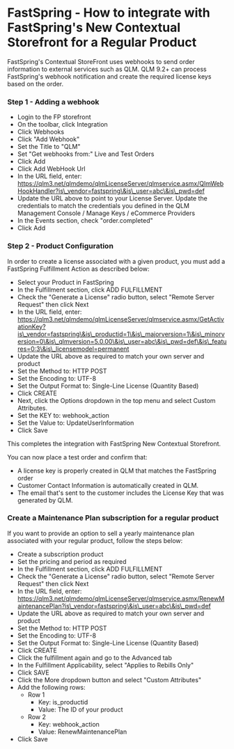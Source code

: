 # FastSpring - How to integrate with FastSpring's New Contextual Storefront for a Regular Product

FastSpring's Contextual StoreFront uses webhooks to send order information to external services such as QLM. QLM 9.2+ can process FastSpring's webhook notification and create the required license keys based on the order.

### **Step 1 - Adding a webhook**

* Login to the FP storefront
* On the toolbar, click Integration
* Click Webhooks
* Click "Add Webhook"
* Set the Title to "QLM"
* Set "Get webhooks from:" Live and Test Orders
* Click Add
* Click Add WebHook Url
* In the URL field, enter: https://qlm3.net/qlmdemo/qlmLicenseServer/qlmservice.asmx/QlmWebHookHandler?is\_vendor=fastspring\&is\_user=abc\&is\_pwd=def
* Update the URL above to point to your License Server. Update the credentials to match the credentials you defined in the QLM Management Console / Manage Keys / eCommerce Providers
* In the Events section, check "order.completed"
* Click Add

### **Step 2 - Product Configuration**&#x20;

In order to create a license associated with a given product, you must add a FastSpring Fulfillment Action as described below:

* Select your Product in FastSpring
* In the Fulfillment section, click ADD FULFILLMENT
* Check the "Generate a License" radio button, select "Remote Server Request" then click Next
* In the URL field, enter: https://qlm3.net/qlmdemo/qlmLicenseServer/qlmservice.asmx/GetActivationKey?is\_vendor=fastspring\&is\_productid=1\&is\_majorversion=1\&is\_minorversion=0\&is\_qlmversion=5.0.00\&is\_user=abc\&is\_pwd=def\&is\_features=0:3\&is\_licensemodel=permanent
* Update the URL above as required to match your own server and product
* Set the Method to: HTTP POST
* Set the Encoding to: UTF-8
* Set the Output Format to: Single-Line License (Quantity Based)
* Click CREATE
* Next, click the Options dropdown in the top menu and select Custom Attributes.
* Set the KEY to: webhook\_action
* Set the Value to: UpdateUserInformation
* Click Save

This completes the integration with FastSpring New Contextual Storefront.&#x20;

You can now place a test order and confirm that:

* A license key is properly created in QLM that matches the FastSpring order
* Customer Contact Information is automatically created in QLM.
* The email that's sent to the customer includes the License Key that was generated by QLM.

### Create a Maintenance Plan subscription for a regular product

If you want to provide an option to sell a yearly maintenance plan associated with your regular product, follow the steps below:

* Create a subscription product
* Set the pricing and period as required
* In the Fulfillment section, click ADD FULFILLMENT
* Check the "Generate a License" radio button, select "Remote Server Request" then click Next
* In the URL field, enter: https://qlm3.net/qlmdemo/qlmLicenseServer/qlmservice.asmx/RenewMaintenancePlan?is\_vendor=fastspring\&is\_user=abc\&is\_pwd=def
* Update the URL above as required to match your own server and product
* Set the Method to: HTTP POST
* Set the Encoding to: UTF-8
* Set the Output Format to: Single-Line License (Quantity Based)
* Click CREATE
* Click the fulfillment again and go to the Advanced tab
* In the Fulfillment Applicability, select "Applies to Rebills Only"
* Click SAVE
* Click the More dropdown button and select "Custom Attributes"
* Add the following rows:
  * Row 1&#x20;
    * Key: is\_productid
    * Value: The ID of your product
  * Row 2
    * Key: webhook\_action
    * Value: RenewMaintenancePlan
* Click Save

